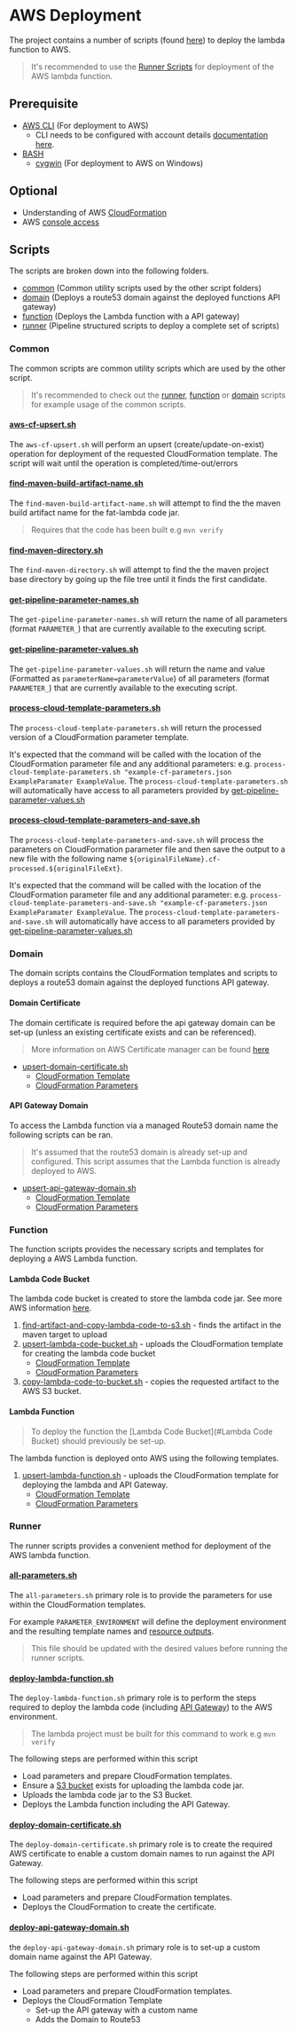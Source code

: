 # AWS Deployment

The project contains a number of scripts (found [here](./../cicd/aws)) to deploy the lambda function to AWS.

> It's recommended to use the [Runner Scripts](#Runner) for deployment of the AWS lambda function.

## Prerequisite

- [AWS CLI](https://aws.amazon.com/cli) (For deployment to AWS)
    - CLI needs to be configured with account details [documentation here](https://docs.aws.amazon.com/cli/latest/userguide/cli-chap-configure.html).
- [BASH](https://en.wikipedia.org/wiki/Bash_(Unix_shell))
    -  [cygwin](https://www.cygwin.com) (For deployment to AWS on Windows)
    
## Optional

- Understanding of AWS [CloudFormation](https://aws.amazon.com/cloudformation/)
- AWS [console access](https://aws.amazon.com/console/)

## Scripts

The scripts are broken down into the following folders.

- [common](#Common) (Common utility scripts used by the other script folders)
- [domain](#Domain) (Deploys a route53 domain against the deployed functions API gateway)
- [function](#Function) (Deploys the Lambda function with a API gateway)
- [runner](#Runner) (Pipeline structured scripts to deploy a complete set of scripts)

### Common

The common scripts are common utility scripts which are used by the other script.

> It's recommended to check out the [runner](#Runner), [function](#Function) or [domain](#Domain) scripts for example usage of the common scripts.

#### [aws-cf-upsert.sh](./../cicd/aws/common/aws-cf-upsert.sh)

The `aws-cf-upsert.sh` will perform an upsert (create/update-on-exist) operation for deployment of the requested CloudFormation template. The script will wait until the operation is completed/time-out/errors

#### [find-maven-build-artifact-name.sh](./../cicd/aws/common/find-maven-build-artifact-name.sh)

The `find-maven-build-artifact-name.sh` will attempt to find the the maven build artifact name for the fat-lambda code jar.

> Requires that the code has been built e.g `mvn verify`

#### [find-maven-directory.sh](./../cicd/aws/common/find-maven-directory.sh)

The `find-maven-directory.sh` will attempt to find the the maven project base directory by going up the file tree until it finds the first candidate.

#### [get-pipeline-parameter-names.sh](./../cicd/aws/common/get-pipeline-parameter-names.sh)

The `get-pipeline-parameter-names.sh` will return the name of all parameters (format `PARAMETER_`) that are currently available to the executing script.

#### [get-pipeline-parameter-values.sh](./../cicd/aws/common/get-pipeline-parameter-values.sh)

The `get-pipeline-parameter-values.sh` will return the name and value (Formatted as `parameterName=parameterValue`) of all parameters (format `PARAMETER_`) that are currently available to the executing script.

#### [process-cloud-template-parameters.sh](./../cicd/aws/common/process-cloud-template-parameters.sh)

The `process-cloud-template-parameters.sh` will return the processed version of a CloudFormation parameter template.

It's expected that the command will be called with the location of the CloudFormation parameter file and any additional parameters: 
e.g. `process-cloud-template-parameters.sh "example-cf-parameters.json ExampleParamater ExampleValue`. The `process-cloud-template-parameters.sh` will automatically have access to all parameters provided by [get-pipeline-parameter-values.sh](#get-pipeline-parameter-values.sh)

#### [process-cloud-template-parameters-and-save.sh](./../cicd/aws/common/process-cloud-template-parameters-and-save.sh)

The `process-cloud-template-parameters-and-save.sh` will process the parameters on CloudFormation parameter file and then save the output to a new file with the following name `${originalFileName}.cf-processed.${originalFileExt}`.

It's expected that the command will be called with the location of the CloudFormation parameter file and any additional parameter: 
e.g. `process-cloud-template-parameters-and-save.sh "example-cf-parameters.json ExampleParamater ExampleValue`. The `process-cloud-template-parameters-and-save.sh` will automatically have access to all parameters provided by [get-pipeline-parameter-values.sh](#get-pipeline-parameter-values.sh)

### Domain

The domain scripts contains the CloudFormation templates and scripts to deploys a route53 domain against the deployed functions API gateway.

#### Domain Certificate

The domain certificate is required before the api gateway domain can be set-up (unless an existing certificate exists and can be referenced).

> More information on AWS Certificate manager can be found [here](https://aws.amazon.com/certificate-manager/faqs/)

- [upsert-domain-certificate.sh](./../cicd/aws/domain/upsert-domain-certificate.sh) 
    - [CloudFormation Template](./../cicd/aws/domain/domain-certificate.cf.yml)
    - [CloudFormation Parameters](./../cicd/aws/domain/parameters/domain-certificate.parameters.json)

#### API Gateway Domain

To access the Lambda function via a managed Route53 domain name the following scripts can be ran.

> It's assumed that the route53 domain is already set-up and configured.
> This script assumes that the Lambda function is already deployed to AWS.


- [upsert-api-gateway-domain.sh](./../cicd/aws/domain/upsert-api-gateway-domain.sh) 
    - [CloudFormation Template](./../cicd/aws/domain/api-gateway-domain.cf.yml)
    - [CloudFormation Parameters](./../cicd/aws/domain/parameters/api-gateway-domain.parameters.json)

### Function

The function scripts provides the necessary scripts and templates for deploying a AWS Lambda function.

#### Lambda Code Bucket

The lambda code bucket is created to store the lambda code jar. See more AWS information [here](https://docs.aws.amazon.com/lambda/latest/dg/with-s3-example.html). 

1) [find-artifact-and-copy-lambda-code-to-s3.sh](./../cicd/aws/function/find-artifact-and-copy-lambda-code-to-s3.sh) - finds the artifact in the maven target to upload
2) [upsert-lambda-code-bucket.sh](./../cicd/aws/function/upsert-lambda-code-bucket.sh) - uploads the CloudFormation template for creating the lambda code bucket
    - [CloudFormation Template](./../cicd/aws/function/lambda-code-bucket-cf.yml)
    - [CloudFormation Parameters](./../cicd/aws/function/parameters/lambda-code-bucket.parameters.json)
3) [copy-lambda-code-to-bucket.sh](./../cicd/aws/function/copy-lambda-code-to-bucket.sh) - copies the requested artifact to the AWS S3 bucket.

#### Lambda Function

> To deploy the function the [Lambda Code Bucket](#Lambda Code Bucket) should previously be set-up.

The lambda function is deployed onto AWS using the following templates.

1) [upsert-lambda-function.sh](./../cicd/aws/function/upsert-lambda-function.sh) - uploads the CloudFormation template for deploying the lambda and API Gateway.
    - [CloudFormation Template](./../cicd/aws/function/lambda-function-cf.yml)
    - [CloudFormation Parameters](./../cicd/aws/function/parameters/lambda-function.parameters.json)

### Runner

The runner scripts provides a convenient method for deployment of the AWS lambda function.

#### [all-parameters.sh](./../cicd/aws/runner/all-parameters.sh)

The `all-parameters.sh` primary role is to provide the parameters for use within the CloudFormation templates.

For example `PARAMETER_ENVIRONMENT` will define the deployment environment and the resulting template names and [resource outputs](https://docs.aws.amazon.com/AWSCloudFormation/latest/UserGuide/outputs-section-structure.html).

> This file should be updated with the desired values before running the runner scripts.

#### [deploy-lambda-function.sh](./../cicd/aws/runner/deploy-lambda-function.sh)

The `deploy-lambda-function.sh` primary role is to perform the steps required to deploy the lambda code (including [API Gateway](https://aws.amazon.com/api-gateway/)) to the AWS environment.

> The lambda project must be built for this command to work e.g `mvn verify`

The following steps are performed within this script

- Load parameters and prepare CloudFormation templates.
- Ensure a [S3 bucket](https://aws.amazon.com/s3/) exists for uploading the lambda code jar.
- Uploads the lambda code jar to the S3 Bucket.
- Deploys the Lambda function including the API Gateway.

#### [deploy-domain-certificate.sh](./../cicd/aws/runner/deploy-domain-certificate.sh)

The `deploy-domain-certificate.sh` primary role is to create the required AWS certificate to enable a custom domain names to run against the API Gateway.

The following steps are performed within this script

- Load parameters and prepare CloudFormation templates.
- Deploys the CloudFormation to create the certificate.

#### [deploy-api-gateway-domain.sh](./../cicd/aws/runner/deploy-api-gateway-domain.sh)

the `deploy-api-gateway-domain.sh` primary role is to set-up a custom domain name against the API Gateway.

The following steps are performed within this script

- Load parameters and prepare CloudFormation templates.
- Deploys the CloudFormation Template
    - Set-up the API gateway with a custom name
    - Adds the Domain to Route53